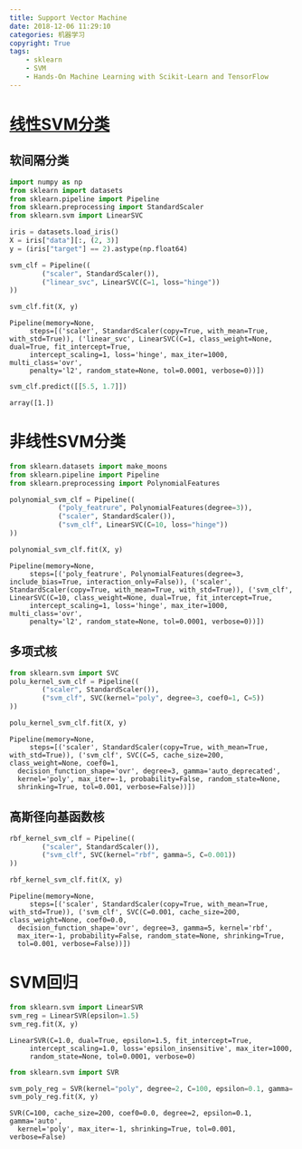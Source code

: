 ```yaml
---
title: Support Vector Machine
date: 2018-12-06 11:29:10
categories: 机器学习
copyright: True
tags:
    - sklearn
    - SVM
    - Hands-On Machine Learning with Scikit-Learn and TensorFlow
---
```


# [线性SVM分类](http://coldjune.com/2018/05/22/%E6%94%AF%E6%8C%81%E5%90%91%E9%87%8F%E6%9C%BA-SVM/)

## 软间隔分类


```python
import numpy as np
from sklearn import datasets
from sklearn.pipeline import Pipeline
from sklearn.preprocessing import StandardScaler
from sklearn.svm import LinearSVC

iris = datasets.load_iris()
X = iris["data"][:, (2, 3)]
y = (iris["target"] == 2).astype(np.float64)

svm_clf = Pipeline((
        ("scaler", StandardScaler()),
        ("linear_svc", LinearSVC(C=1, loss="hinge"))
))

svm_clf.fit(X, y)
```




    Pipeline(memory=None,
         steps=[('scaler', StandardScaler(copy=True, with_mean=True, with_std=True)), ('linear_svc', LinearSVC(C=1, class_weight=None, dual=True, fit_intercept=True,
         intercept_scaling=1, loss='hinge', max_iter=1000, multi_class='ovr',
         penalty='l2', random_state=None, tol=0.0001, verbose=0))])




```python
svm_clf.predict([[5.5, 1.7]])
```




    array([1.])



# 非线性SVM分类


```python
from sklearn.datasets import make_moons
from sklearn.pipeline import Pipeline
from sklearn.preprocessing import PolynomialFeatures

polynomial_svm_clf = Pipeline((
            ("poly_featrure", PolynomialFeatures(degree=3)),
            ("scaler", StandardScaler()),
            ("svm_clf", LinearSVC(C=10, loss="hinge"))
))

polynomial_svm_clf.fit(X, y)
```




    Pipeline(memory=None,
         steps=[('poly_featrure', PolynomialFeatures(degree=3, include_bias=True, interaction_only=False)), ('scaler', StandardScaler(copy=True, with_mean=True, with_std=True)), ('svm_clf', LinearSVC(C=10, class_weight=None, dual=True, fit_intercept=True,
         intercept_scaling=1, loss='hinge', max_iter=1000, multi_class='ovr',
         penalty='l2', random_state=None, tol=0.0001, verbose=0))])



## 多项式核


```python
from sklearn.svm import SVC
polu_kernel_svm_clf = Pipeline((
        ("scaler", StandardScaler()),
        ("svm_clf", SVC(kernel="poly", degree=3, coef0=1, C=5))
))

polu_kernel_svm_clf.fit(X, y)
```




    Pipeline(memory=None,
         steps=[('scaler', StandardScaler(copy=True, with_mean=True, with_std=True)), ('svm_clf', SVC(C=5, cache_size=200, class_weight=None, coef0=1,
      decision_function_shape='ovr', degree=3, gamma='auto_deprecated',
      kernel='poly', max_iter=-1, probability=False, random_state=None,
      shrinking=True, tol=0.001, verbose=False))])



## 高斯径向基函数核


```python
rbf_kernel_svm_clf = Pipeline((
        ("scaler", StandardScaler()),
        ("svm_clf", SVC(kernel="rbf", gamma=5, C=0.001))
))

rbf_kernel_svm_clf.fit(X, y)
```




    Pipeline(memory=None,
         steps=[('scaler', StandardScaler(copy=True, with_mean=True, with_std=True)), ('svm_clf', SVC(C=0.001, cache_size=200, class_weight=None, coef0=0.0,
      decision_function_shape='ovr', degree=3, gamma=5, kernel='rbf',
      max_iter=-1, probability=False, random_state=None, shrinking=True,
      tol=0.001, verbose=False))])



# SVM回归


```python
from sklearn.svm import LinearSVR
svm_reg = LinearSVR(epsilon=1.5)
svm_reg.fit(X, y)
```




    LinearSVR(C=1.0, dual=True, epsilon=1.5, fit_intercept=True,
         intercept_scaling=1.0, loss='epsilon_insensitive', max_iter=1000,
         random_state=None, tol=0.0001, verbose=0)




```python
from sklearn.svm import SVR

svm_poly_reg = SVR(kernel="poly", degree=2, C=100, epsilon=0.1, gamma='auto')
svm_poly_reg.fit(X, y)
```




    SVR(C=100, cache_size=200, coef0=0.0, degree=2, epsilon=0.1, gamma='auto',
      kernel='poly', max_iter=-1, shrinking=True, tol=0.001, verbose=False)
